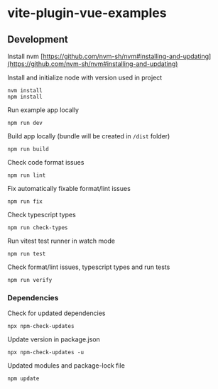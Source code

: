 # vite-plugin-vue-examples

## Development

Install nvm [https://github.com/nvm-sh/nvm#installing-and-updating](https://github.com/nvm-sh/nvm#installing-and-updating)

Install and initialize node with version used in project
```
nvm install
npm install
```

Run example app locally
```
npm run dev
```

Build app locally (bundle will be created in `/dist` folder)
```
npm run build
```

Check code format issues
```
npm run lint
```

Fix automatically fixable format/lint issues
```
npm run fix
```

Check typescript types
```
npm run check-types
```

Run vitest test runner in watch mode
```
npm run test
```

Check format/lint issues, typescript types and run tests
```
npm run verify
```

### Dependencies

Check for updated dependencies
```
npx npm-check-updates
```

Update version in package.json
```
npx npm-check-updates -u
```

Updated modules and package-lock file
```
npm update
```